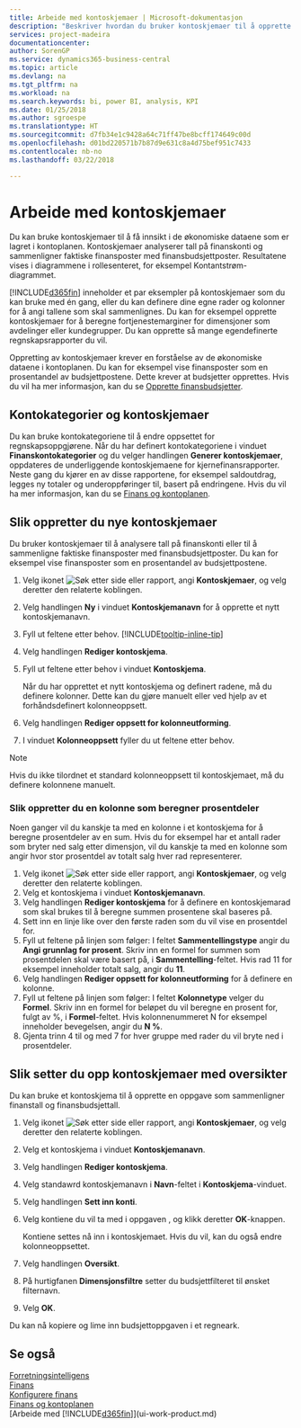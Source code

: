 ```yaml
---
title: Arbeide med kontoskjemaer | Microsoft-dokumentasjon
description: "Beskriver hvordan du bruker kontoskjemaer til å opprette ulike visninger og rapporter for å analysere økonomiske resultatdata."
services: project-madeira
documentationcenter: 
author: SorenGP
ms.service: dynamics365-business-central
ms.topic: article
ms.devlang: na
ms.tgt_pltfrm: na
ms.workload: na
ms.search.keywords: bi, power BI, analysis, KPI
ms.date: 01/25/2018
ms.author: sgroespe
ms.translationtype: HT
ms.sourcegitcommit: d7fb34e1c9428a64c71ff47be8bcff174649c00d
ms.openlocfilehash: d01bd220571b7b87d9e631c8a4d75bef951c7433
ms.contentlocale: nb-no
ms.lasthandoff: 03/22/2018

---
```

# <a name="work-with-account-schedules"></a>Arbeide med kontoskjemaer
Du kan bruke kontoskjemaer til å få innsikt i de økonomiske dataene som er lagret i kontoplanen. Kontoskjemaer analyserer tall på finanskonti og sammenligner faktiske finansposter med finansbudsjettposter. Resultatene vises i diagrammene i rollesenteret, for eksempel Kontantstrøm-diagrammet.  

[!INCLUDE[d365fin](includes/d365fin_md.md)] inneholder et par eksempler på kontoskjemaer som du kan bruke med én gang, eller du kan definere dine egne rader og kolonner for å angi tallene som skal sammenlignes. Du kan for eksempel opprette kontoskjemaer for å beregne fortjenestemarginer for dimensjoner som avdelinger eller kundegrupper. Du kan opprette så mange egendefinerte regnskapsrapporter du vil.  

Oppretting av kontoskjemaer krever en forståelse av de økonomiske dataene i kontoplanen. Du kan for eksempel vise finansposter som en prosentandel av budsjettpostene. Dette krever at budsjetter opprettes. Hvis du vil ha mer informasjon, kan du se [Opprette finansbudsjetter](finance-how-create-budgets.md).

## <a name="account-categories-and-account-schedules"></a>Kontokategorier og kontoskjemaer
Du kan bruke kontokategoriene til å endre oppsettet for regnskapsoppgjørene. Når du har definert kontokategoriene i vinduet **Finanskontokategorier** og du velger handlingen **Generer kontoskjemaer**, oppdateres de underliggende kontoskjemaene for kjernefinansrapporter. Neste gang du kjører en av disse rapportene, for eksempel saldoutdrag, legges ny totaler og underoppføringer til, basert på endringene. Hvis du vil ha mer informasjon, kan du se [Finans og kontoplanen](finance-general-ledger.md).  

## <a name="to-create-new-account-schedules"></a>Slik oppretter du nye kontoskjemaer  
 Du bruker kontoskjemaer til å analysere tall på finanskonti eller til å sammenligne faktiske finansposter med finansbudsjettposter. Du kan for eksempel vise finansposter som en prosentandel av budsjettpostene.

1. Velg ikonet ![Søk etter side eller rapport](media/ui-search/search_small.png "Søk etter side eller rapport"), angi **Kontoskjemaer**, og velg deretter den relaterte koblingen.  
2. Velg handlingen **Ny** i vinduet **Kontoskjemanavn** for å opprette et nytt kontoskjemanavn.
3. Fyll ut feltene etter behov. [!INCLUDE[tooltip-inline-tip](includes/tooltip-inline-tip_md.md)]
4. Velg handlingen **Rediger kontoskjema**.
5. Fyll ut feltene etter behov i vinduet **Kontoskjema**.  

    Når du har opprettet et nytt kontoskjema og definert radene, må du definere kolonner. Dette kan du gjøre manuelt eller ved hjelp av et forhåndsdefinert kolonneoppsett.
6. Velg handlingen **Rediger oppsett for kolonneutforming**.
7. I vinduet **Kolonneoppsett** fyller du ut feltene etter behov.

> [!NOTE]  
>   Hvis du ikke tilordnet et standard kolonneoppsett til kontoskjemaet, må du definere kolonnene manuelt.   

### <a name="to-create-a-column-that-calculates-percentages"></a>Slik oppretter du en kolonne som beregner prosentdeler  
Noen ganger vil du kanskje ta med en kolonne i et kontoskjema for å beregne prosentdeler av en sum. Hvis du for eksempel har et antall rader som bryter ned salg etter dimensjon, vil du kanskje ta med en kolonne som angir hvor stor prosentdel av totalt salg hver rad representerer.

1. Velg ikonet ![Søk etter side eller rapport](media/ui-search/search_small.png "Søk etter side eller rapport"), angi **Kontoskjemaer**, og velg deretter den relaterte koblingen.
2. Velg et kontoskjema i vinduet **Kontoskjemanavn**.  
3. Velg handlingen **Rediger kontoskjema** for å definere en kontoskjemarad som skal brukes til å beregne summen prosentene skal baseres på.  
4. Sett inn en linje like over den første raden som du vil vise en prosentdel for.  
5. Fyll ut feltene på linjen som følger: I feltet **Sammentellingstype** angir du **Angi grunnlag for prosent**. Skriv inn en formel for summen som prosentdelen skal være basert på, i **Sammentelling**-feltet. Hvis rad 11 for eksempel inneholder totalt salg, angir du **11**.  
6. Velg handlingen **Rediger oppsett for kolonneutforming** for å definere en kolonne.  
7. Fyll ut feltene på linjen som følger: I feltet **Kolonnetype** velger du **Formel**. Skriv inn en formel for beløpet du vil beregne en prosent for, fulgt av %, i **Formel**-feltet. Hvis kolonnenummeret N for eksempel inneholder bevegelsen, angir du **N %**.  
8. Gjenta trinn 4 til og med 7 for hver gruppe med rader du vil bryte ned i prosentdeler.

## <a name="to-set-up-account-schedules-with-overviews"></a>Slik setter du opp kontoskjemaer med oversikter  
Du kan bruke et kontoskjema til å opprette en oppgave som sammenligner finanstall og finansbudsjettall.

1. Velg ikonet ![Søk etter side eller rapport](media/ui-search/search_small.png "Søk etter side eller rapport"), angi **Kontoskjemaer**, og velg deretter den relaterte koblingen.
2. Velg et kontoskjema i vinduet **Kontoskjemanavn**.  
3. Velg handlingen **Rediger kontoskjema**.  
4. Velg standawrd kontoskjemanavn i **Navn**-feltet i **Kontoskjema**-vinduet.
5. Velg handlingen **Sett inn konti**.  
6. Velg kontiene du vil ta med i oppgaven , og klikk deretter **OK**-knappen.

    Kontiene settes nå inn i kontoskjemaet. Hvis du vil, kan du også endre kolonneoppsettet.  
7. Velg handlingen **Oversikt**.  
8. På hurtigfanen **Dimensjonsfiltre** setter du budsjettfilteret til ønsket filternavn.  
9. Velg **OK**.  

Du kan nå kopiere og lime inn budsjettoppgaven i et regneark.

## <a name="see-also"></a>Se også
[Forretningsintelligens](bi.md)  
[Finans](finance.md)  
[Konfigurere finans](finance-setup-finance.md)  
[Finans og kontoplanen](finance-general-ledger.md)  
[Arbeide med [!INCLUDE[d365fin](includes/d365fin_md.md)]](ui-work-product.md)  

